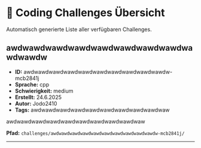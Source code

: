 # 🎯 Coding Challenges Übersicht

Automatisch generierte Liste aller verfügbaren Challenges.


## awdwawdwawdwawdwawdwawdwawdwawdwawdwawdw
- **ID:** awdwawdwawdwawdwawdwawdwawdwawdwawdwawdw-mcb2841j
- **Sprache:** cpp
- **Schwierigkeit:** medium
- **Erstellt:** 24.6.2025
- **Autor:** Jodo2410
- **Tags:** awdwawdwawdwawdwawdwawdwawdwawdwawdwaw

awdwawdwawdwawdwawdwawdwawdwawdwawdwaw

**Pfad:** `challenges/awdwawdwawdwawdwawdwawdwawdwawdwawdwawdw-mcb2841j/`

---
